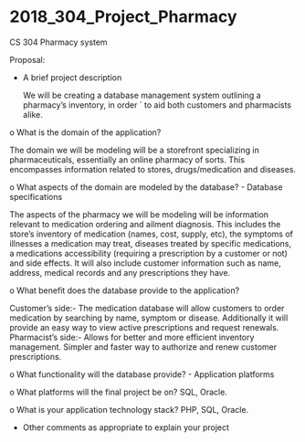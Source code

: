 # 2018_304_Project_Pharmacy

CS 304 Pharmacy system

Proposal:

-  A brief project description


	We will be creating a database management system outlining a pharmacy’s inventory, in order `	to aid both customers and pharmacists alike. 
	
	
						
					 					
o What is the domain of the application?

The domain we will be modeling will be a storefront specializing in pharmaceuticals, essentially an online pharmacy of sorts. This encompasses information related to stores, drugs/medication and diseases.
					
o What aspects of the domain are modeled by the database? - Database specifications

The aspects of the pharmacy we will be modeling will be information relevant to medication ordering and ailment diagnosis. This includes the store’s inventory of medication (names, cost, supply, etc), the symptoms of illnesses a medication may treat, diseases treated by specific medications, a medications accessibility (requiring a prescription by a customer or not) and side effects. It will also include customer information such as name, address, medical records and any prescriptions they have.
					
o What benefit does the database provide to the application?

Customer’s side:- The medication database will allow customers to order medication by searching by name, symptom or disease. Additionally it will provide an easy way to view active prescriptions and request renewals.
Pharmacist’s side:- Allows for better and more efficient inventory management. Simpler and faster way to authorize and renew customer prescriptions. 
					
o What functionality will the database provide? - Application platforms
	

					
o What platforms will the final project be on?
SQL, Oracle.
					
o What is your application technology stack?
PHP, SQL, Oracle.
- Other comments as appropriate to explain your project 

